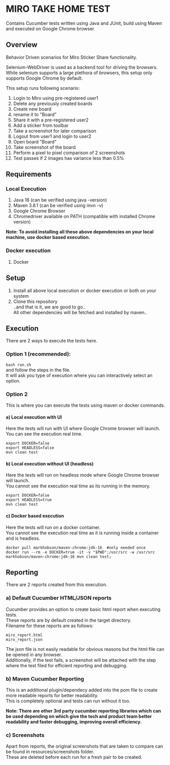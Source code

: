 # MIRO TAKE HOME TEST
Contains Cucumber tests written using Java and JUnit, build using Maven and executed on Google Chrome browser. 

## Overview  

Behavior Driven scenarios for Miro Sticker Share functionality.    

Selenium-WebDriver is used as a backend tool for driving the browsers.     
While selenium supports a large plethora of browsers, this setup only supports Google Chrome by default.    

This setup runs following scenario:    
1. Login to Miro using pre-registered user1    
2. Delete any previously created boards    
3. Create new board     
4. rename it to "Board"   
5. Share it with a pre-registered user2    
6. Add a sticker from toolbar    
7. Take a screenshot for later comparison    
8. Logout from user1 and login to user2    
9. Open board "Board"    
10. Take screenshot of the board    
11. Perform a pixel to pixel comparison of 2 screenshots    
12. Test passes if 2 images has variance less than 0.5%    

## Requirements    
### Local Execution
1. Java 16 (can be verified using java -version)    
2. Maven 3.8.1 (can be verified using mvn -v)    
3. Google Chrome Browser
4. Chromedriver available on PATH (compatible with installed Chrome version)
    
**Note: To avoid installing all these above dependencies on your local machine, use docker based execution.**
    
### Docker execution    
1. Docker    
    
## Setup    
1. Install all above local execution or docker execution or both on your system   
2. Clone this repository    
..and that is it, we are good to go..    
All other dependencies will be fetched and installed by maven..     
       
## Execution        
There are 2 ways to execute the tests here. 
### Option 1 (recommended):    
```bash run.sh```    
and follow the steps in the file.    
It will ask you type of execution where you can interactively select an option.   
    
### Option 2   
This is where you can execute the tests using maven or docker commands.    
#### a) Local execution with UI
Here the tests will run with UI where Google Chrome browser will launch.    
You can see the execution real time.   
```
export DOCKER=false
export HEADLESS=false
mvn clean test
```
#### b) Local execution without UI (headless)
Here the tests will run on headless mode where Google Chrome browser will launch.    
You cannot see the execution real time as its running in the memory.   
```
export DOCKER=false
export HEADLESS=true
mvn clean test
```
#### c) Docker based execution
Here the tests will run on a docker container.    
You cannot see the execution real time as it is running inside a container and is headless.
```
docker pull markhobson/maven-chrome:jdk-16  #only needed once
docker run --rm -e DOCKER=true -it -v "$PWD":/usr/src -w /usr/src markhobson/maven-chrome:jdk-16 mvn clean test;
```    
    
## Reporting     
There are 2 reports created from this execution.        
### a) Default Cucumber HTML/JSON reports     
Cucumber provides an option to create basic html report when executing tests.     
These reports are by default created in the target directory.    
Filename for these reports are as follows:    
```
miro_report.html
miro_report.json
```     
The json file is not easily readable for obvious reasons but the html file can be opened in any browser.   
Additionally, if the test fails, a screenshot will be attached with the step where the test filed for efficient reporting and debugging.    
    
### b) Maven Cucumber Reporting     
This is an additional plugin/dependecy added into the pom file to create more readable reports for better readability.    
This is completely optional and tests can run without it too.    

**Note: There are other 3rd party cucumber reporting libraries which can be used depending on which give the tech and product team better readability and faster debugging, improving overall efficiency.**     

### c) Screenshots    
Apart from reports, the original screenshots that are taken to compare can be found in resources/screenshots folder.    
These are deleted before each run for a fresh pair to be created.    
    

